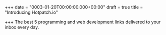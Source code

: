 +++
date = "0003-01-20T00:00:00.000+00:00"
draft = true
title = "Introducing Hotpatch.io"

+++
The best 5 programming and web development links delivered to your inbox every day.